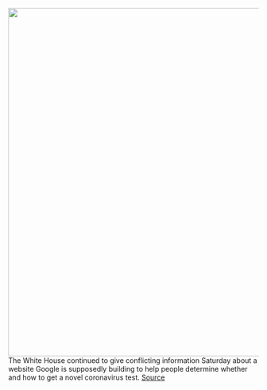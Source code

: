 <img src='https://cdn.vox-cdn.com/thumbor/37OMW-2Vh8eg2XfyuE3Upe3_oEk=/0x0:4655x3104/1200x800/filters:focal(1956x1180:2700x1924)/cdn.vox-cdn.com/uploads/chorus_image/image/66501703/1212392001.jpg.0.jpg' width='700px' /><br/>
The White House continued to give conflicting information Saturday about a website Google is supposedly building to help people determine whether and how to get a novel coronavirus test.
<a href='https://www.theverge.com/2020/3/14/21179776/president-trump-coronavirus-test-white-house-pence-travel'> Source <a/>